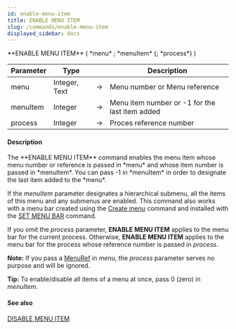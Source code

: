 ```yaml
---
id: enable-menu-item
title: ENABLE MENU ITEM
slug: /commands/enable-menu-item
displayed_sidebar: docs
---
```


<!--REF #_command_.ENABLE MENU ITEM.Syntax-->**ENABLE MENU ITEM** ( *menu* ; *menuItem* {; *process*} )<!-- END REF-->
<!--REF #_command_.ENABLE MENU ITEM.Params-->
| Parameter | Type |  | Description |
| --- | --- | --- | --- |
| menu | Integer, Text | &#8594;  | Menu number or Menu reference |
| menuItem | Integer | &#8594;  | Menu item number or -1 for the last item added |
| process | Integer | &#8594;  | Proces reference number |

<!-- END REF-->

#### Description 

<!--REF #_command_.ENABLE MENU ITEM.Summary-->The **ENABLE MENU ITEM** command enables the menu item whose menu number or reference is passed in *menu* and whose item number is passed in *menuItem*.<!-- END REF--> You can pass -1 in *menuItem* in order to designate the last item added to the *menu*.

If the *menuItem* parameter designates a hierarchical submenu, all the items of this menu and any submenus are enabled. This command also works with a menu bar created using the [Create menu](create-menu.md) command and installed with the [SET MENU BAR](set-menu-bar.md) command.

If you omit the *process* parameter, **ENABLE MENU ITEM** applies to the menu bar for the current process. Otherwise, **ENABLE MENU ITEM** applies to the menu bar for the process whose reference number is passed in *process*. 

**Note:** If you pass a [MenuRef](# "Unique ID (16-character alphanumeric) of a menu") in *menu*, the *process* parameter serves no purpose and will be ignored.

**Tip:** To enable/disable all items of a menu at once, pass 0 (zero) in *menuItem*.

#### See also 

[DISABLE MENU ITEM](disable-menu-item.md)  